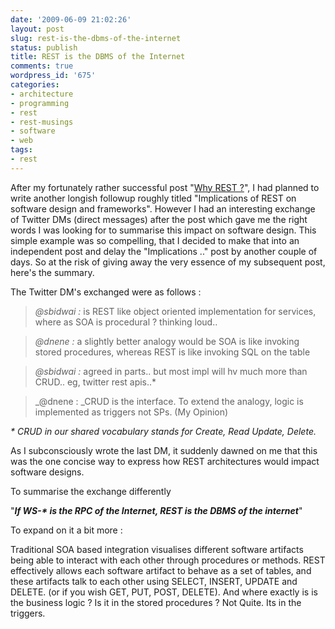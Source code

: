 ```yaml
---
date: '2009-06-09 21:02:26'
layout: post
slug: rest-is-the-dbms-of-the-internet
status: publish
title: REST is the DBMS of the Internet
comments: true
wordpress_id: '675'
categories:
- architecture
- programming
- rest
- rest-musings
- software
- web
tags:
- rest
---
```


After my fortunately rather successful post "[Why REST ?](http://blog.dhananjaynene.com/2009/06/why-rest/)", I had planned to write another longish followup roughly titled "Implications of REST on software design and frameworks". However I had an interesting exchange of Twitter DMs (direct messages) after the post which gave me the right words I was looking for to summarise this impact on software design. This simple example was so compelling, that I decided to make that into an independent post and delay the "Implications .." post by another couple of days. So at the risk of giving away the very essence of my subsequent post, here's the summary.

The Twitter DM's exchanged were as follows :


> _@sbidwai :_ is REST like object oriented implementation for services, where as SOA is procedural ? thinking loud..




> _@dnene :_ a slightly better analogy would be SOA is like invoking stored procedures, whereas REST is like invoking SQL on the table




> _@sbidwai :_ agreed in parts.. but most impl will hv much more than CRUD.. eg, twitter rest apis..*




> _@dnene : _CRUD is the interface. To extend the analogy, logic is implemented as triggers not SPs. (My Opinion)


_* CRUD in our shared vocabulary stands for Create, Read Update, Delete._

As I subconsciously wrote the last DM, it suddenly dawned on me that this was the one concise way to express how REST architectures would impact software designs.

To summarise the exchange differently

"**_If WS-* is the RPC of the Internet, REST is the DBMS of the internet_**"

To expand on it a bit more :

Traditional SOA based integration visualises different software artifacts being able to interact with each other through procedures or methods. REST effectively allows each software artifact to behave as a set of tables, and these artifacts talk to each other using SELECT, INSERT, UPDATE and DELETE. (or if you wish GET, PUT, POST, DELETE). And where exactly is is the business logic ? Is it in the stored procedures ? Not Quite. Its in the triggers.
